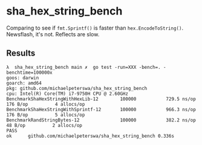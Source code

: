 # sha_hex_string_bench

Comparing to see if `fmt.Sprintf()` is faster than `hex.EncodeToString()`. Newsflash, it's not. Reflects are slow.

## Results
```
λ  sha_hex_string_bench main ✗  go test -run=XXX -bench=. -benchtime=100000x
goos: darwin
goarch: amd64
pkg: github.com/michaelpeterswa/sha_hex_string_bench
cpu: Intel(R) Core(TM) i7-9750H CPU @ 2.60GHz
BenchmarkShaHexStringWithHexLib-12     	  100000	       729.5 ns/op	     176 B/op	       4 allocs/op
BenchmarkShaHexStringWithSprintf-12    	  100000	       966.3 ns/op	     176 B/op	       5 allocs/op
BenchmarkRandStringBytes-12            	  100000	       382.2 ns/op	      48 B/op	       2 allocs/op
PASS
ok  	github.com/michaelpeterswa/sha_hex_string_bench	0.336s
```
